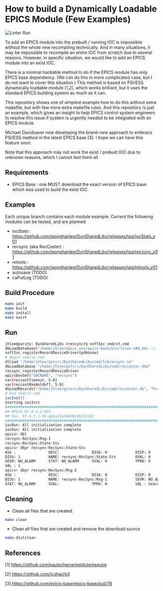 # How to build a Dynamically Loadable EPICS Module (Few Examples)

![Linter Run](https://github.com/jeonghanlee/DynSharedLibs/workflows/Linter%20Run/badge.svg)

To add an EPICS module into the prebuilt / running IOC is impossible without the whole new recompiling technically. And in many situations, it may be impossible to recompile an entire IOC from scratch due to several reasons. However, in specific situation, we would like to add an EPICS module into an exist IOC.

There is a minimal hackable method to do if the EPICS module has only EPICS base dependency. (We can do this in more complicated case, but I do not want to cover this situation.) This method is based on PSI/ESS dynamically loadable module [1,2], which works brilliant, but it uses the standard EPICS building system as much as it can.

This repository shows one of simplest example how to do this without extra makefile, but with few more extra makefile rules. And this repository is just an example, which gives an insight to help EPICS control system engineers to resolve this issue if system is urgently needed to be integrated with an EPICS module.

Michael Davidsaver now developing the brand-new approach to embrace PSI/ESS method in the latest EPICS base [3]. I hope we can have this feature soon.

Note that this approach may not work the exist / prebuilt IOC due to unknown reasons, which I cannot test them all.

## Requirements

* EPICS Base : one MUST download the exact version of EPICS base which was used to build the exist IOC

## Examples

Each unique branch contains each module example. Current the following modules can be tested, and are planned.

* iocStats : <https://github.com/jeonghanlee/DynSharedLibs/releases/tag/iocStats_v01>
* recsync (aka RecCaster) : <https://github.com/jeonghanlee/DynSharedLibs/releases/tag/recsync_v01>
* retools : <https://github.com/jeonghanlee/DynSharedLibs/releases/tag/retools_v01>
* autosave (TODO)
* caPutLog (TODO) 

## Build Procedure

```bash
make init
make build
make install
make exist
```

## Run

```bash
jhlee@parity: DynSharedLibs (rescync)$ softIoc cmd/st.cmd
dbLoadDatabase("/home/jhlee/epics_env/epics-base/bin/linux-x86_64/../../dbd/softIoc.dbd")
softIoc_registerRecordDeviceDriver(pdbbase)
# Begin cmd/st.cmd
dlload "/home/jhlee/gitsrc/DynSharedLibs/cmd/librecsync.so"
dbLoadDatabase "/home/jhlee/gitsrc/DynSharedLibs/cmd/reccaster.dbd"
recsync_registerRecordDeviceDriver
epicsEnvSet("IOCNAME", "recsync")
var(reccastTimeout, 5.0)
var(reccastMaxHoldoff, 5.0)
dbLoadRecords("/home/jhlee/gitsrc/DynSharedLibs/cmd/reccaster.db", "P=recsync-RecSync:")
# End cmd/st.cmd
iocInit()
Starting iocInit
############################################################################
## EPICS R7.0.3.2-DEV
## Rev. R7.0.3.1-94-g02a24a144d0c06231121
############################################################################
iocRun: All initialization complete
iocRun: All initialization complete
epics> dbl
recsync-RecSync:Msg-I
recsync-RecSync:State-Sts
epics> dbpr recsync-RecSync:State-Sts
ASG :               DESC:               DISA: 0             DISP: 0
DISV: 1             NAME: recsync-RecSync:State-Sts         RVAL: 0
SEVR: NO_ALARM      STAT: NO_ALARM      SVAL: 0             TPRO: 0
VAL : 1
epics> dbpr recsync-RecSync:Msg-I
ASG :               DESC:               DISA: 0             DISP: 0
DISV: 1             NAME: recsync-RecSync:Msg-I             SEVR: NO_ALARM
STAT: NO_ALARM      SVAL:               TPRO: 0             VAL : Searching  
```

## Cleaning

* Clean all files that are created.

```bash
make clean
```

* Clean all files that are created and remove the download source

```bash
make distclean
```

## References

[1] <https://github.com/paulscherrerinstitute/require>

[2] <https://github.com/icshwi/e3>

[3] <https://github.com/epics-base/epics-base/pull/76>
